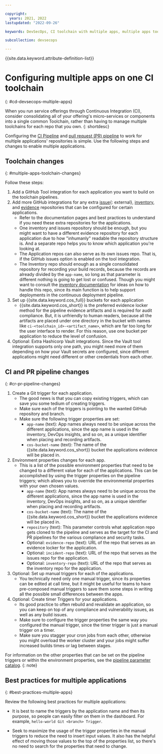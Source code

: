 ```yaml
---

copyright:
  years: 2021, 2022
lastupdated: "2022-09-26"

keywords: DevSecOps, CI toolchain with multiple apps, multiple apps toolchain

subcollection: devsecops

---
```


{{site.data.keyword.attribute-definition-list}}

# Configuring multiple apps on one CI toolchain
{: #cd-devsecops-multiple-apps}

When you run service offerings through Continuous Integration (CI), consider consolidating all of your offering's micro-services or components into a single common Toolchain, rather than having to manage multiple toolchains for each repo that you own.
{: shortdesc}

Configuring the [CI Pipeline](/docs/devsecops?topic=devsecops-cd-devsecops-ci-pipeline) and [pull request (PR) pipeline](/docs/devsecops?topic=devsecops-cd-devsecops-pr-pipeline) to work for multiple applications' repositories is simple. Use the following steps and changes to enable multiple applications.

## Toolchain changes
{: #multiple-apps-toolchain-changes}

Follow these steps:

1. Add a GitHub Tool integration for each application you want to build on the toolchain pipelines.
1. Add more GitHub integrations for any extra [issue](https://us-south.git.cloud.ibm.com/open-toolchain/compliance-incident-issues){: external}, [inventory](/docs/devsecops?topic=devsecops-cd-devsecops-inventory), and [evidence](/docs/devsecops?topic=devsecops-devsecops-evidence) repositories that can be configured for certain applications.
   * Refer to the documentation pages and best practices to understand if you need these extra repositories for the applications.
   * One inventory and issues repository should be enough, but you might want to have a different evidence repository for each application due to how "inhumanly" readable the repository structure is. And a separate repo helps you to know which application you're looking at.
   * The Application repos can also serve as its own issues repo. That is, if the GitHub issues option is enabled on the tool integration.
   * The Inventory repo should enough as a single consolidated repository for recording your build records, because the records are already divided by the `app-name`, so long as that parameter is different nothing is going to get lost or confused. Though you might want to consult the [inventory documentation](/docs/devsecops?topic=devsecops-cd-devsecops-inventory) for ideas on how to handle this repo, since its main function is to help support deployments in the continuous deployment pipeline.
1. Set up {{site.data.keyword.cos_full}} buckets for each application
   * {{site.data.keyword.cos_short}} is the preferred evidence locker method for the pipeline evidence artifacts and is required for audit compliance. But, it is unfriendly to human readers, because all the artifacts are placed under one directory in the bucket with names like `ci-<toolchain_id>-<artifact_name>`, which are far too long for the user interface to render. For this reason, use one bucket per application to reduce the level of confusion.
1. Optional: Extra Hashicorp Vault integrations. Since the Vault tool integration supports only one path, you might need more of them depending on how your Vault secrets are configured, since different applications might need different or other credentials from each other.

## CI and PR pipeline changes
{: #cr-pr-pipeline-changes}

1. Create a Git trigger for each application.
   * The good news is that you can copy existing triggers, which can save you some tedium of creating triggers.
   * Make sure each of the triggers is pointing to the wanted GitHub repository and branch.
   * Make sure the following trigger properties are set:
      * `app-name` (text): App names always need to be unique across the different applications, since the app name is used in the inventory, DevOps insights, and so on, as a unique identifier when placing and recording artifacts.
      * `cos-bucket-name` (text): The name of the {{site.data.keyword.cos_short}} bucket the applications evidence will be placed in.
1. Environment properties changes for each app.
   * This is a list of the possible environment properties that need to be changed to a different value for each of the applications. This can be accomplished by using the trigger properties on the pipeline triggers; which allows you to override the environmental properties with your own chosen values.
      * `app-name` (text): App names always need to be unique across the different applications, since the app name is used in the inventory, DevOps insights, and so on, as a unique identifier when placing and recording artifacts.
      * `cos-bucket-name` (text): The name of the {{site.data.keyword.cos_short}} bucket the applications evidence will be placed in.
      * `repository` (text): This parameter controls what application repo gets cloned to the pipeline and serves as the target for the CI and PR pipelines for the various compliance and security tasks.
      * Optional: `evidence-repo` (text): URL of the repo that serves as an evidence locker for the application.
      * Optional: `incident-repo` (text): URL of the repo that serves as the issues repo for the application.
      * Optional: `inventory-repo` (text): URL of the repo that serves as the inventory repo for the application.
1. Optional: Set up manual triggers for each of the applications.
   * You technically need only one manual trigger, since its properties can be edited at call time, but it might be useful for teams to have pre-composed manual triggers to save them some steps in writing all the possible small differences between the apps.
1. Optional: Create timer Triggers for your applications.
   * Its good practice to often rebuild and revalidate an application, so you can keep on top of any compliance and vulnerability issues, as well as any build issues.
   * Make sure to configure the trigger properties the same way you configured the manual trigger, since the timer trigger is just a manual trigger on a timer.
   * Make sure you stagger your cron jobs from each other, otherwise you might overload the worker cluster and your jobs might suffer increased builds times or lag between stages.

For information on the other properties that can be set on the pipeline triggers or within the environment properties, see the [pipeline parameter catalog](/docs/devsecops?topic=devsecops-cd-devsecops-pipeline-parm).
{: note}

## Best practices for multiple applications
{: #best-practices-multiple-apps}

Review the following best practices for multiple applications:

* It is best to name the triggers by the application name and then its purpose, so people can easily filter on them in the dashboard. For example, `hello-world Git <branch> Trigger`.

* Seek to maximize the usage of the trigger properties in the manual triggers to reduce the need to insert input values. It also has the helpful effect of moving those values to the top of the properties list, so there's no need to search for the properties that need to change.
